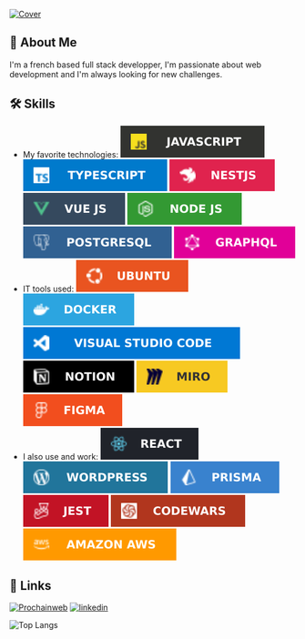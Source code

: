 [![Cover](https://raw.githubusercontent.com/Arnaud-Lyard/Arnaud-Lyard/main/img/Animation.gif)](https://prochainweb.com)

## 🚀 About Me
I'm a french based full stack developper, I'm passionate about web development and I'm always looking for new challenges.


## 🛠 Skills
- My favorite technologies: [![JavaScript](https://github.com/Arnaud-Lyard/Arnaud-Lyard/blob/main/img/JavaScript.svg)](https://developer.mozilla.org/fr/docs/Web/JavaScript)
[![TypeScript](https://github.com/Arnaud-Lyard/Arnaud-Lyard/blob/main/img/Typescript.svg)](https://www.typescriptlang.org/fr/docs/)
[![NestJS](https://github.com/Arnaud-Lyard/Arnaud-Lyard/blob/main/img/NestJS.svg)](https://docs.nestjs.com/)
[![VueJS](https://github.com/Arnaud-Lyard/Arnaud-Lyard/blob/main/img/VueJS.svg)](https://vuejs.org/)
[![NodeJS](https://github.com/Arnaud-Lyard/Arnaud-Lyard/blob/main/img/NodeJS.svg)](https://nodejs.org/docs/latest/api/)
[![PostgreSQL](https://github.com/Arnaud-Lyard/Arnaud-Lyard/blob/main/img/Postgresql.svg)](https://www.postgresql.org/docs/)
[![GraphQL](https://github.com/Arnaud-Lyard/Arnaud-Lyard/blob/main/img/Graphql.svg)](https://graphql.org/)
- IT tools used: [![Ubuntu](https://github.com/Arnaud-Lyard/Arnaud-Lyard/blob/main/img/Ubuntu.svg)](https://doc.ubuntu-fr.org/)
[![Docker](https://github.com/Arnaud-Lyard/Arnaud-Lyard/blob/main/img/Docker.svg)](https://docs.docker.com/)
[![Visual Studio Code](https://github.com/Arnaud-Lyard/Arnaud-Lyard/blob/main/img/Visual-studio-code.svg)](https://code.visualstudio.com/)
[![Notion](https://github.com/Arnaud-Lyard/Arnaud-Lyard/blob/main/img/Notion.svg)](https://www.notion.so/)
[![Miro](https://github.com/Arnaud-Lyard/Arnaud-Lyard/blob/main/img/Miro.svg)](https://miro.com/)
[![Figma](https://github.com/Arnaud-Lyard/Arnaud-Lyard/blob/main/img/Figma.svg)](https://www.figma.com/)
- I also use and work: [![ReactJS](https://github.com/Arnaud-Lyard/Arnaud-Lyard/blob/main/img/ReactJS.svg)](https://fr.react.dev/)
[![Wordpress](https://github.com/Arnaud-Lyard/Arnaud-Lyard/blob/main/img/Wordpress.svg)](https://wordpress.org/)
[![Prisma](https://github.com/Arnaud-Lyard/Arnaud-Lyard/blob/main/img/Prisma.svg)](https://www.prisma.io/)
[![Jest](https://github.com/Arnaud-Lyard/Arnaud-Lyard/blob/main/img/Jest.svg)](https://jestjs.io/)
[![Codewars](https://github.com/Arnaud-Lyard/Arnaud-Lyard/blob/main/img/Codewars.svg)](https://www.codewars.com/users/Arnaud-Lyard)
[![AWS](https://github.com/Arnaud-Lyard/Arnaud-Lyard/blob/main/img/Aws.svg)](https://aws.amazon.com/)


## 🔗 Links
[![Prochainweb](https://img.shields.io/badge/my_portfolio-000?style=for-the-badge&logo=ko-fi&logoColor=white)](https://prochainweb.com)
[![linkedin](https://img.shields.io/badge/linkedin-0A66C2?style=for-the-badge&logo=linkedin&logoColor=white)](https://www.linkedin.com/in/arnaud-lyard/)




![Top Langs](https://github-readme-stats.vercel.app/api/top-langs/?username=Arnaud-Lyard)

